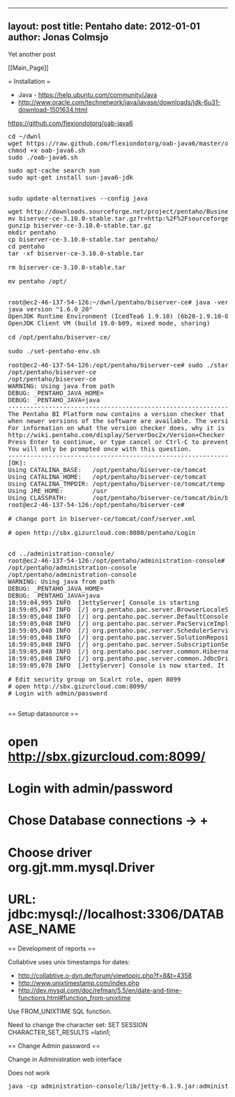 
---
layout: post
title: Pentaho
date: 2012-01-01
author: Jonas Colmsjo
---

Yet another post





[[Main_Page]]


= Installation =

* Java - https://help.ubuntu.com/community/Java
* http://www.oracle.com/technetwork/java/javase/downloads/jdk-6u31-download-1501634.html

https://github.com/flexiondotorg/oab-java6
<pre>
cd ~/dwnl
wget https://raw.github.com/flexiondotorg/oab-java6/master/oab-java6.sh -O oab-java6.sh
chmod +x oab-java6.sh
sudo ./oab-java6.sh
</pre>


<pre>
sudo apt-cache search sun
sudo apt-get install sun-java6-jdk


sudo update-alternatives --config java
</pre>

<pre>
wget http://downloads.sourceforge.net/project/pentaho/Business%20Intelligence%20Server/3.10.0-stable/biserver-ce-3.10.0-stable.tar.gz?r=http%3A%2F%2Fsourceforge.net%2Fprojects%2Fpentaho%2Ffiles%2FBusiness%2520Intelligence%2520Server%2F3.10.0-stable%2F&ts=1330367621&use_mirror=ignum
mv biserver-ce-3.10.0-stable.tar.gz?r=http:%2F%2Fsourceforge.net%2Fprojects%2Fpentaho%2Ffiles%2FBusiness%20Intelligence%20Server%2F3.10.0-stable%2F biserver-ce-3.10.0-stable.tar.gz
gunzip biserver-ce-3.10.0-stable.tar.gz 
mkdir pentaho
cp biserver-ce-3.10.0-stable.tar pentaho/
cd pentaho
tar -xf biserver-ce-3.10.0-stable.tar 

rm biserver-ce-3.10.0-stable.tar

mv pentaho /opt/


root@ec2-46-137-54-126:~/dwnl/pentaho/biserver-ce# java -version
java version "1.6.0_20"
OpenJDK Runtime Environment (IcedTea6 1.9.10) (6b20-1.9.10-0ubuntu1~10.04.2)
OpenJDK Client VM (build 19.0-b09, mixed mode, sharing)

cd /opt/pentaho/biserver-ce/

sudo ./set-pentaho-env.sh

root@ec2-46-137-54-126:/opt/pentaho/biserver-ce# sudo ./start-pentaho.sh 
/opt/pentaho/biserver-ce
/opt/pentaho/biserver-ce
WARNING: Using java from path
DEBUG: _PENTAHO_JAVA_HOME=
DEBUG: _PENTAHO_JAVA=java
--------------------------------------------------------------------------------------------
The Pentaho BI Platform now contains a version checker that will notify you
when newer versions of the software are available. The version checker is enabled by default.
For information on what the version checker does, why it is beneficial, and how it works see:
http://wiki.pentaho.com/display/ServerDoc2x/Version+Checker
Press Enter to continue, or type cancel or Ctrl-C to prevent the server from starting.
You will only be prompted once with this question.
--------------------------------------------------------------------------------------------
[OK]:
Using CATALINA_BASE:   /opt/pentaho/biserver-ce/tomcat
Using CATALINA_HOME:   /opt/pentaho/biserver-ce/tomcat
Using CATALINA_TMPDIR: /opt/pentaho/biserver-ce/tomcat/temp
Using JRE_HOME:        /usr
Using CLASSPATH:       /opt/pentaho/biserver-ce/tomcat/bin/bootstrap.jar
root@ec2-46-137-54-126:/opt/pentaho/biserver-ce#

# change port in biserver-ce/tomcat/conf/server.xml

# open http://sbx.gizurcloud.com:8080/pentaho/Login


cd ../administration-console/
root@ec2-46-137-54-126:/opt/pentaho/administration-console# sudo ./start-pac.sh 
/opt/pentaho/administration-console
/opt/pentaho/administration-console
WARNING: Using java from path
DEBUG: _PENTAHO_JAVA_HOME=
DEBUG: _PENTAHO_JAVA=java
18:59:04,995 INFO  [JettyServer] Console is starting
18:59:05,047 INFO  [/] org.pentaho.pac.server.BrowserLocaleServlet-7668057: init
18:59:05,048 INFO  [/] org.pentaho.pac.server.DefaultConsoleServlet-22894293: init
18:59:05,048 INFO  [/] org.pentaho.pac.server.PacServiceImpl-13582581: init
18:59:05,048 INFO  [/] org.pentaho.pac.server.SchedulerServiceImpl-5298332: init
18:59:05,048 INFO  [/] org.pentaho.pac.server.SolutionRepositoryServiceImpl-22996593: init
18:59:05,048 INFO  [/] org.pentaho.pac.server.SubscriptionServiceImpl-12926414: init
18:59:05,048 INFO  [/] org.pentaho.pac.server.common.HibernateConfigurationServiceImpl-22710119: init
18:59:05,048 INFO  [/] org.pentaho.pac.server.common.JdbcDriverDiscoveryServiceImpl-8548382: init
18:59:05,078 INFO  [JettyServer] Console is now started. It can be accessed using http://ec2-46-137-54-126.eu-west-1.compute.amazonaws.com:8099 or http://10.224.119.102:8099

# Edit security group on Scalrt role, open 8099
# open http://sbx.gizurcloud.com:8099/
# Login with admin/password

</pre>


== Setup datasource ==

# open http://sbx.gizurcloud.com:8099/
# Login with admin/password
# Chose Database connections -> +
# Choose driver org.gjt.mm.mysql.Driver
# URL: jdbc:mysql://localhost:3306/DATABASE_NAME


== Development of reports ==


Collabtive uses unix timestamps for dates:
* http://collabtive.o-dyn.de/forum/viewtopic.php?f=8&t=4358
* http://www.unixtimestamp.com/index.php
* http://dev.mysql.com/doc/refman/5.5/en/date-and-time-functions.html#function_from-unixtime

Use FROM_UNIXTIME SQL function.


Need to change the character set:
SET SESSION CHARACTER_SET_RESULTS =latin1;



== Change Admin password ==

Change in Administration web interface

Does not work
<pre>
java -cp administration-console/lib/jetty-6.1.9.jar:administration-console/lib/jetty-util-6.1.9.jar org.mortbay.jetty.security.Password admin password1
</pre>
